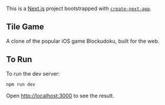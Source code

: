 This is a [Next.js](https://nextjs.org/) project bootstrapped with [`create-next-app`](https://github.com/vercel/next.js/tree/canary/packages/create-next-app).

## Tile Game

A clone of the popular iOS game Blockudoku, built for the web.

## To Run

To run the dev server:

```bash
npm run dev
```

Open [http://localhost:3000](http://localhost:3000) to see the result.
